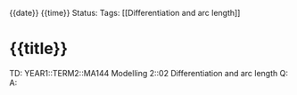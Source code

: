 {{date}} {{time}}
Status: 
Tags: [[Differentiation and arc length]]
# {{title}}

TD: YEAR1::TERM2::MA144 Modelling 2::02 Differentiation and arc length
Q: 
A: 
